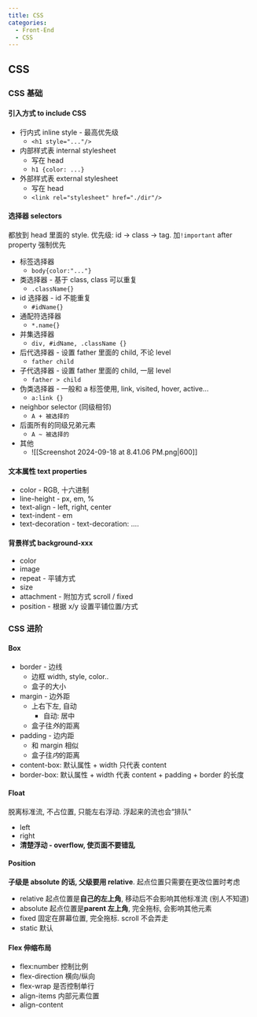 ```yaml
---
title: CSS
categories:
  - Front-End
  - CSS
---
```


## CSS

### CSS 基础

#### 引入方式 to include CSS

- 行内式 inline style - 最高优先级
  - `<h1 style="..."/>`
- 内部样式表 internal stylesheet
  - 写在 head
  - `h1 {color: ...}`
- 外部样式表 external stylesheet
  - 写在 head
  - `<link rel="stylesheet" href="./dir"/>`

#### 选择器 selectors

都放到 head 里面的 style. 优先级: id -> class -> tag. 加`!important` after property 强制优先

- 标签选择器
  - `body{color:"..."}`
- 类选择器 - 基于 class, class 可以重复
  - `.className{}`
- id 选择器 - id 不能重复
  - `#idName{}`
- 通配符选择器
  - `*.name{}`
- 并集选择器
  - `div, #idName, .className {}`
- 后代选择器 - 设置 father 里面的 child, 不论 level
  - `father child`
- 子代选择器 - 设置 father 里面的 child, 一层 level
  - `father > child`
- 伪类选择器 - 一般和 a 标签使用, link, visited, hover, active...
  - `a:link {}`
- neighbor selector (同级相邻)
  - `A + 被选择的`
- 后面所有的同级兄弟元素
  - `A ~ 被选择的`
- 其他
  - ![[Screenshot 2024-09-18 at 8.41.06 PM.png|600]]

#### 文本属性 text properties

- color - RGB, 十六进制
- line-height - px, em, %
- text-align - left, right, center
- text-indent - em
- text-decoration - text-decoration: ....

#### 背景样式 background-xxx

- color
- image
- repeat - 平铺方式
- size
- attachment - 附加方式 scroll / fixed
- position - 根据 x/y 设置平铺位置/方式

### CSS 进阶

#### Box

- border - 边线
  - 边框 width, style, color..
  - 盒子的大小
- margin - 边外距
  - 上右下左, 自动
    - 自动: 居中
  - 盒子往*外*的距离
- padding - 边内距
  - 和 margin 相似
  - 盒子往*内*的距离
- content-box: 默认属性 + width 只代表 content
- border-box: 默认属性 + width 代表 content + padding + border 的长度

#### Float

脱离标准流, 不占位置, 只能左右浮动. 浮起来的流也会“排队”

- left
- right
- **清楚浮动 - overflow, 使页面不要错乱**

#### Position

**子级是 absolute 的话, 父级要用 relative**. 起点位置只需要在更改位置时考虑

- relative 起点位置是**自己的左上角**, 移动后不会影响其他标准流 (别人不知道)
- absolute 起点位置是**parent 左上角**, 完全拖标, 会影响其他元素
- fixed 固定在屏幕位置, 完全拖标. scroll 不会弄走
- static 默认

#### Flex 伸缩布局

- flex:number 控制比例
- flex-direction 横向/纵向
- flex-wrap 是否控制单行
- align-items 内部元素位置
- align-content

